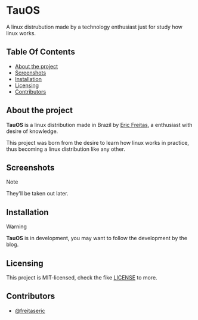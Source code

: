 <!-- omit in toc -->
# TauOS

  A linux distrubution made by a technology enthusiast just for study how linux works.

<!-- omit in toc -->
## Table Of Contents

- [About the project](#about-the-project)
- [Screenshots](#screenshots)
- [Installation](#installation)
- [Licensing](#licensing)
- [Contributors](#contributors)

## About the project

**TauOS** is a linux distribution made in Brazil by [Eric Freitas](https://freitaseric.com), a enthusiast with desire of knowledge.

This project was born from the desire to learn how linux works in practice, thus becoming a linux distribution like any other.

## Screenshots

> [!NOTE]
> They'll be taken out later.

## Installation

> [!WARNING]
> **TauOS** is in development, you may want to follow the development by the blog.

## Licensing

This project is MIT-licensed, check the fike [LICENSE](./LICENSE) to more.

## Contributors

- [@freitaseric](https://freitaseric.com)

